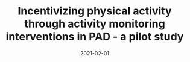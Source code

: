---
articlename2: pad01
title: >-
  Incentivizing physical activity through activity monitoring interventions in PAD - a pilot study 
date: '2021-02-01'
summary: >-
  This pilot study revealed that a home-based exercise program with activity monitoring, feedback and financial incentives resulted increased daily steps, 6-minute walking distance and overall compliance with the program in PAD patients with claudication.
authors: >-
   Fukaya E, Welden S, Bukari A, Khan Z, Leeper N, Mohler E.
externallink: 'https://pubmed.ncbi.nlm.nih.gov/33150850/'
journal: Vasa
---